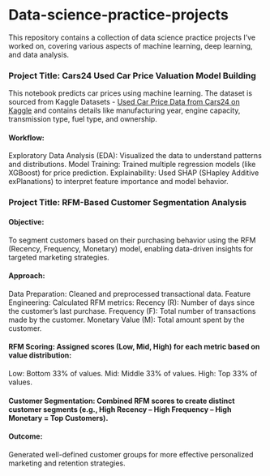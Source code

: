 # Data-science-practice-projects
This repository contains a collection of data science practice projects I’ve worked on, covering various aspects of machine learning, deep learning, and data analysis.

### Project Title: Cars24 Used Car Price Valuation Model Building
This notebook predicts car prices using machine learning. The dataset is sourced from Kaggle Datasets - [Used Car Price Data from Cars24 on Kaggle](https://www.kaggle.com/datasets/amanrajput16/used-car-price-data-from-cars24) and contains details like manufacturing year, engine capacity, transmission type, fuel type, and ownership.
#### Workflow:
Exploratory Data Analysis (EDA): Visualized the data to understand patterns and distributions.
Model Training: Trained multiple regression models (like XGBoost) for price prediction.
Explainability: Used SHAP (SHapley Additive exPlanations) to interpret feature importance and model behavior.

### Project Title: RFM-Based Customer Segmentation Analysis

#### Objective:
To segment customers based on their purchasing behavior using the RFM (Recency, Frequency, Monetary) model, enabling data-driven insights for targeted marketing strategies.
#### Approach:
Data Preparation: Cleaned and preprocessed transactional data.
Feature Engineering: Calculated RFM metrics:
Recency (R): Number of days since the customer’s last purchase.
Frequency (F): Total number of transactions made by the customer.
Monetary Value (M): Total amount spent by the customer.
#### RFM Scoring: Assigned scores (Low, Mid, High) for each metric based on value distribution:
Low: Bottom 33% of values.
Mid: Middle 33% of values.
High: Top 33% of values.
#### Customer Segmentation: Combined RFM scores to create distinct customer segments (e.g., High Recency – High Frequency – High Monetary = Top Customers).
#### Outcome:
Generated well-defined customer groups for more effective personalized marketing and retention strategies.
